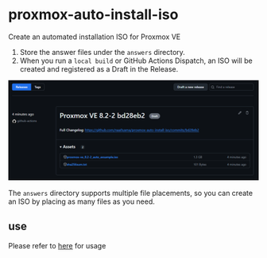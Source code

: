 # proxmox-auto-install-iso
Create an automated installation ISO for Proxmox VE

1. Store the answer files under the `answers` directory.
2. When you run a `local build` or GitHub Actions Dispatch, an ISO will be created and registered as a Draft in the Release.

![Release image](docs/img.png)

The `answers` directory supports multiple file placements, so you can create an ISO by placing as many files as you need.

## use

Please refer to [here](.github/workflows/release.yml) for usage